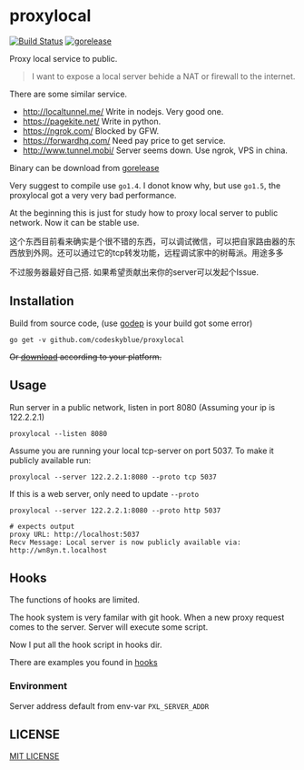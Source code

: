 # proxylocal
[![Build Status](https://travis-ci.org/codeskyblue/proxylocal.svg?branch=master)](https://travis-ci.org/codeskyblue/proxylocal)
[![gorelease](https://dn-gorelease.qbox.me/gorelease-download-blue.svg)](http://gorelease.herokuapp.com/codeskyblue/proxylocal)

Proxy local service to public.

> I want to expose a local server behide a NAT or firewall to the internet.

There are some similar service.

* <http://localtunnel.me/> Write in nodejs. Very good one.
* <https://pagekite.net/> Write in python.
* <https://ngrok.com/> Blocked by GFW.
* <https://forwardhq.com/> Need pay price to get service.
* <http://www.tunnel.mobi/> Server seems down. Use ngrok, VPS in china.

Binary can be download from [gorelease](http://gorelease.herokuapp.com/codeskyblue/proxylocal)

Very suggest to compile use `go1.4`. I donot know why, but use `go1.5`, the proxylocal got a very very bad performance.

At the beginning this is just for study how to proxy local server to public network. Now it can be stable use.

这个东西目前看来确实是个很不错的东西，可以调试微信，可以把自家路由器的东西放到外网。还可以通过它的tcp转发功能，远程调试家中的树莓派。用途多多

不过服务器最好自己搭. 如果希望贡献出来你的server可以发起个Issue.

## Installation
Build from source code, (use [godep](https://github.com/tools/godep) is your build got some error)

```
go get -v github.com/codeskyblue/proxylocal
```

<del>Or [download](https://github.com/codeskyblue/proxylocal/releases) according to your platform.</del>

## Usage
Run server in a public network, listen in port 8080 (Assuming your ip is 122.2.2.1)

	proxylocal --listen 8080

Assume you are running your local tcp-server on port 5037. To make it publicly available run:

	proxylocal --server 122.2.2.1:8080 --proto tcp 5037

If this is a web server, only need to update `--proto`
	
	proxylocal --server 122.2.2.1:8080 --proto http 5037

	# expects output
	proxy URL: http://localhost:5037
	Recv Message: Local server is now publicly available via:
	http://wn8yn.t.localhost

## Hooks
The functions of hooks are limited.

The hook system is very familar with git hook. When a new proxy request comes to the server. Server will execute some script.

Now I put all the hook script in hooks dir. 

There are examples you found in [hooks](hooks)

### Environment
Server address default from env-var `PXL_SERVER_ADDR`

## LICENSE
[MIT LICENSE](LICENSE)
